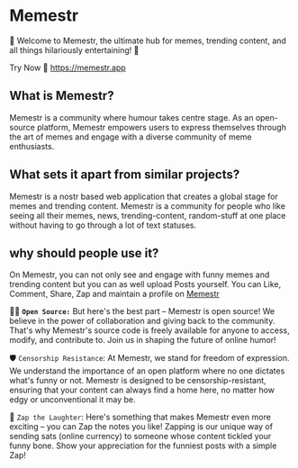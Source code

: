 # Memestr

🚀 Welcome to Memestr, the ultimate hub for memes, trending content, and all
things hilariously entertaining! 🎉

Try Now 🎊 https://memestr.app

## What is Memestr?

Memestr is a community where humour takes centre stage. As
an
open-source platform, Memestr empowers users to express themselves through the
art of memes and engage with a diverse community of meme enthusiasts.

## What sets it apart from similar projects?

Memestr is a nostr based web application that creates a global stage for memes
and trending content.
Memestr is a community for people who like seeing all their
memes, news, trending-content, random-stuff at one place without having to go
through a lot of text statuses.

## why should people use it?

On Memestr, you can not only see and engage with funny memes and trending
content but you can as well upload Posts yourself.
You can Like, Comment, Share, Zap and maintain a profile
on [Memestr](https://memestr.app/)

👩‍💻 **`Open Source:`**
But here's the best part – Memestr is open source! We believe in the power of
collaboration and giving back to the community. That's why Memestr's source code
is freely available for anyone to access, modify, and contribute to. Join us in
shaping the future of online humor!

🛡️ `Censorship Resistance`:
At Memestr, we stand for freedom of expression. We understand the importance of
an open platform where no one dictates what's funny or not. Memestr is designed
to be censorship-resistant, ensuring that your content can always find a home
here, no matter how edgy or unconventional it may be.

💸 `Zap the Laughter`:
Here's something that makes Memestr even more exciting – you can Zap the notes
you like! Zapping is our unique way of sending sats (online currency) to someone
whose content tickled your funny bone. Show your appreciation for the funniest
posts with a simple Zap!
